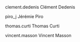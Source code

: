 clement.dedenis		Clément Dedenis

piro_j			Jérémie Piro

thomas.curti		Thomas Curti

vincent.masson		Vincent Masson